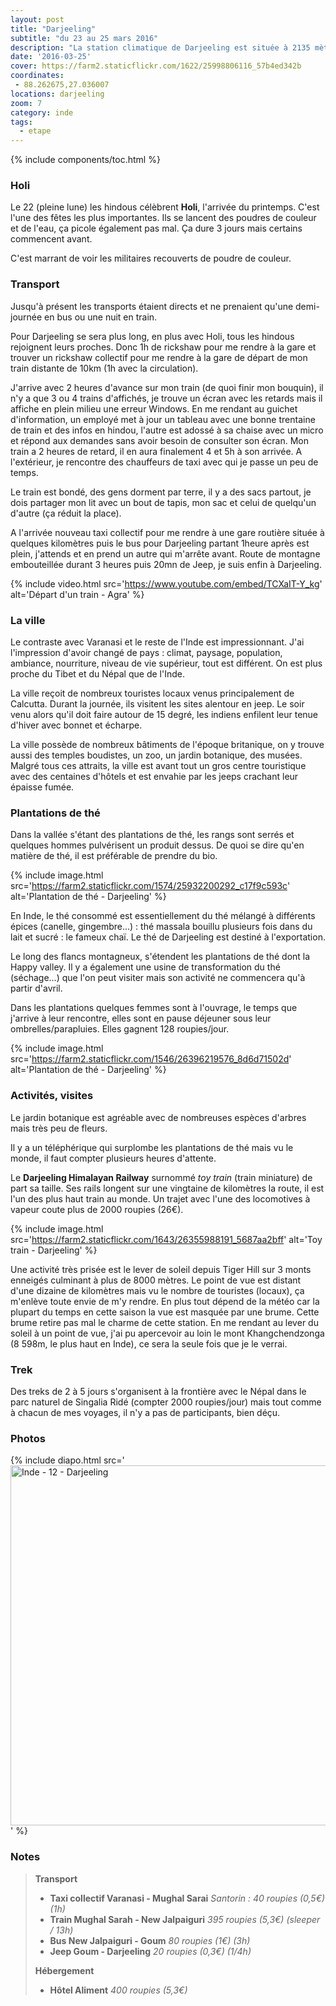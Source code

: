 ```yaml
---
layout: post
title: "Darjeeling"
subtitle: "du 23 au 25 mars 2016"
description: "La station climatique de Darjeeling est située à 2135 mètres d'altitude en face des pics himalayens enneigés. Elle est entourée de plantations de thé qui ont fait sa réputation"
date: '2016-03-25'
cover: https://farm2.staticflickr.com/1622/25998806116_57b4ed342b
coordinates:
 - 88.262675,27.036007
locations: darjeeling
zoom: 7
category: inde
tags:
  - etape
---
```


{% include components/toc.html %}

### Holi

Le 22 (pleine lune) les hindous célèbrent **Holi**, l'arrivée du printemps. C'est l'une des fêtes les plus importantes.  Ils se lancent des poudres de couleur et de l'eau, ça picole également pas mal. Ça dure 3 jours mais certains commencent avant.

C'est marrant de voir les militaires recouverts de poudre de couleur.

### Transport

Jusqu'à présent les transports étaient directs et ne prenaient qu'une demi-journée en bus ou une nuit en train.

Pour Darjeeling se sera plus long, en plus avec Holi, tous les hindous rejoignent leurs proches. Donc 1h de rickshaw pour me rendre à la gare et trouver un rickshaw collectif pour me rendre à la gare de départ de mon train distante de 10km (1h avec la circulation).

J'arrive avec 2 heures d'avance sur mon train (de quoi finir mon bouquin), il n'y a que 3 ou 4 trains d'affichés, je trouve un écran avec les retards mais il affiche en plein milieu une erreur Windows. En me rendant au guichet d'information, un employé met à jour un tableau avec une bonne trentaine de train et des infos en hindou, l'autre est adossé à sa chaise avec un micro et répond aux demandes sans avoir besoin de consulter son écran. Mon train a 2 heures de retard, il en aura finalement 4 et 5h à son arrivée. A l'extérieur, je rencontre des chauffeurs de taxi avec qui je passe un peu de temps.

Le train est bondé, des gens dorment par terre, il y a des sacs partout, je dois partager mon lit avec un bout de tapis, mon sac et celui de quelqu'un d'autre (ça réduit la place).

A l'arrivée nouveau taxi collectif pour me rendre à une gare routière située à quelques kilomètres puis le bus pour Darjeeling partant 1heure après est plein, j'attends et en prend un autre qui m'arrête avant. Route de montagne embouteillée durant 3 heures puis 20mn de Jeep,  je suis enfin à Darjeeling.

{% include video.html
  src='https://www.youtube.com/embed/TCXaIT-Y_kg'
  alt='Départ d\'un train - Agra'
%}

### La ville

Le contraste avec Varanasi et le reste de l'Inde est impressionnant. J'ai l'impression d'avoir changé de pays : climat, paysage, population, ambiance, nourriture, niveau de vie supérieur, tout est différent. On est plus proche du Tibet et du Népal que de l'Inde.

La ville reçoit de nombreux touristes locaux venus principalement de Calcutta. Durant la journée, ils visitent les sites alentour en jeep. Le soir venu alors qu'il doit faire autour de 15 degré, les indiens enfilent leur tenue d'hiver avec bonnet et écharpe.

La ville possède de nombreux bâtiments de l'époque britanique,  on y trouve aussi des temples boudistes, un zoo, un jardin botanique, des musées. Malgré tous ces attraits, la ville est avant tout un gros centre touristique avec des centaines d'hôtels et est envahie par les jeeps crachant leur épaisse fumée.

### Plantations de thé

Dans la vallée s'étant des plantations de thé, les rangs sont serrés et quelques hommes pulvérisent un produit dessus. De quoi se dire qu'en matière de thé, il est préférable de prendre du bio.

{% include image.html
  src='https://farm2.staticflickr.com/1574/25932200292_c17f9c593c'
  alt='Plantation de thé - Darjeeling'
%}

En Inde, le thé consommé est essentiellement du thé mélangé à différents épices  (canelle, gingembre...) : thé massala bouillu plusieurs fois dans du lait et sucré : le fameux chaï. Le thé de Darjeeling est destiné à l'exportation.

Le long des flancs montagneux, s'étendent les plantations de thé dont la Happy valley. Il y a également une usine de transformation du thé  (séchage...)  que l'on peut visiter mais son activité ne commencera qu'à partir d'avril.

Dans les plantations quelques femmes sont à l'ouvrage, le temps que j'arrive à leur rencontre, elles sont en pause déjeuner sous leur ombrelles/parapluies. Elles gagnent 128 roupies/jour.

{% include image.html
  src='https://farm2.staticflickr.com/1546/26396219576_8d6d71502d'
  alt='Plantation de thé - Darjeeling'
%}


### Activités, visites

Le jardin botanique est agréable avec de nombreuses espèces d'arbres mais très peu de fleurs.

Il y a un téléphérique qui surplombe les plantations de thé mais vu le monde, il faut compter plusieurs heures d'attente.

Le **Darjeeling Himalayan Railway** surnommé *toy train* (train miniature) de part sa taille. Ses rails longent sur une vingtaine de kilomètres la route, il est l'un des plus haut train au monde. Un trajet avec l'une des locomotives à vapeur coute plus de 2000 roupies (26€).

{% include image.html
  src='https://farm2.staticflickr.com/1643/26355988191_5687aa2bff'
  alt='Toy train - Darjeeling'
%}


Une activité très prisée est le lever de soleil depuis Tiger Hill sur 3 monts enneigés culminant à plus de 8000 mètres. Le point de vue est distant d'une dizaine de kilomètres mais vu le nombre de touristes (locaux), ça m'enlève toute envie de m'y rendre. En plus tout dépend de la météo car la plupart du temps  en cette saison la vue est masquée par une brume. Cette brume retire pas mal le charme de cette station.
En me rendant au lever du soleil à un point de vue, j'ai pu apercevoir au loin le mont Khangchendzonga  (8 598m, le plus haut en Inde), ce sera la seule fois que je le verrai.

### Trek

Des treks de 2 à 5 jours s'organisent à la frontière avec le Népal dans le parc naturel de Singalia Ridé (compter 2000 roupies/jour) mais tout comme à chacun de mes voyages, il n'y a pas de participants, bien déçu.


### Photos

{% include diapo.html
  src='<a data-flickr-embed="true"  href="https://www.flickr.com/photos/planitude/albums/72157666357823305" title="Inde - 12 - Darjeeling"><img src="https://farm2.staticflickr.com/1462/25419800154_1b7ef34a8c_b.jpg" width="1024" height="576" alt="Inde - 12 - Darjeeling"></a><script async src="//embedr.flickr.com/assets/client-code.js" charset="utf-8"></script>'
%}


### Notes

>**Transport**
>
>- **Taxi collectif Varanasi - Mughal Sarai** *Santorin : 40 roupies (0,5€) (1h)*
>- **Train Mughal Sarah - New Jalpaiguri** *395 roupies (5,3€) (sleeper / 13h)*
>- **Bus New Jalpaiguri - Goum** *80 roupies (1€) (3h)*
>- **Jeep Goum - Darjeeling** *20 roupies (0,3€) (1/4h)*
>
>**Hébergement**
>
>- **Hôtel Aliment** *400 roupies (5,3€)*
